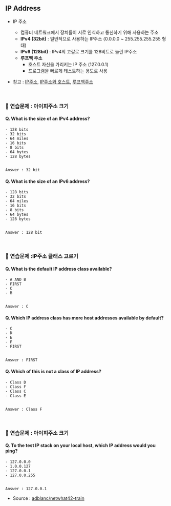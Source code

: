 ## IP Address
- IP 주소
    - 컴퓨터 네트워크에서 장치들이 서로 인식하고 통신하기 위해 사용하는 주소
    - **IPv4 (32bit)** : 일반적으로 사용하는 IP주소 (0.0.0.0 ~ 255.255.255.255 형태)
    - **IPv6 (128bit)** : IPv4의 고갈로 크기를 128비트로 늘린 IP주소
    - **루프백 주소**
        - 호스트 자신을 가리키는 IP 주소 (127.0.0.1)
        - 프로그램을 빠르게 테스트하는 용도로 사용

- 참고 : [IP주소](https://ko.wikipedia.org/wiki/IP_%EC%A3%BC%EC%86%8C), [IP주소와 호스트](https://opentutorials.org/course/3276/20296), [루프백주소](https://www.scienceall.com/%EB%A3%A8%ED%94%84%EB%B0%B1-%EC%A3%BC%EC%86%8Cloopback-address/)
<br>

### :speech_balloon: 연습문제 : 아이피주소 크기
#### Q. What is the size of an IPv4 address?
    - 128 bits
    - 32 bits 
    - 64 miles
    - 16 bits
    - 8 bits
    - 64 bytes
    - 128 bytes
    
    
    Answer : 32 bit

#### Q. What is the size of an IPv6 address?
    - 128 bits
    - 32 bits 
    - 64 miles
    - 16 bits
    - 8 bits
    - 64 bytes
    - 128 bytes
    
    
    Answer : 128 bit
<br>

### :speech_balloon: 연습문제 :IP주소 클래스 고르기

#### Q. What is the default IP address class available?
    - A AND B
    - FIRST
    - C
    - B


    Answer : C

#### Q. Which IP address class has more host addresses available by default?
    - C
    - D
    - E
    - F
    - FIRST


    Answer : FIRST

#### Q. Which of this is not a class of IP address?
    - Class D
    - Class F
    - Class C
    - Class E


    Answer : Class F
<br>

### :speech_balloon: 연습문제 : 아이피주소 크기
#### Q. To the test IP stack on your local host, which IP address would you ping?
    - 127.0.0.0
    - 1.0.0.127
    - 127.0.0.1
    - 127.0.0.255


    Answer : 127.0.0.1

- Source : [adblanc/netwhat42-train](github.com/adblanc/netwhat42)

